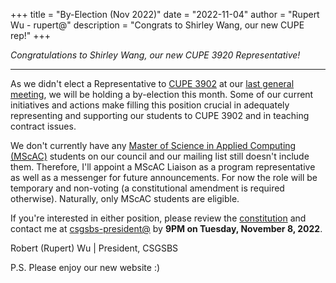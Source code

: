 +++
title = "By-Election (Nov 2022)"
date = "2022-11-04"
author = "Rupert Wu - rupert@"
description = "Congrats to Shirley Wang, our new CUPE rep!"
+++

_Congratulations to Shirley Wang, our new CUPE 3920 Representative!_

---

As we didn't elect a Representative to [CUPE 3902](https://www.cupe3902.org/) at our [last general meeting](../gm-sept2022), we will be holding a by-election this month. Some of our current initiatives and actions make filling this position crucial in adequately representing and supporting our students to CUPE 3902 and in teaching contract issues.

We don't currently have any [Master of Science in Applied Computing (MScAC)](https://mscac.utoronto.ca/) students on our council and our mailing list still doesn't include them. Therefore, I'll appoint a MScAC Liaison as a program representative as well as a messenger for future announcements. For now the role will be temporary and non-voting (a constitutional amendment is required otherwise). Naturally, only MScAC students are eligible.

If you're interested in either position, please review the [constitution](../../constitution.pdf) and contact me at [csgsbs-president@](mailto:csgsbs-president@cs.toronto.edu) by **9PM on Tuesday, November 8, 2022**.

Robert (Rupert) Wu | President, CSGSBS

P.S. Please enjoy our new website :)
